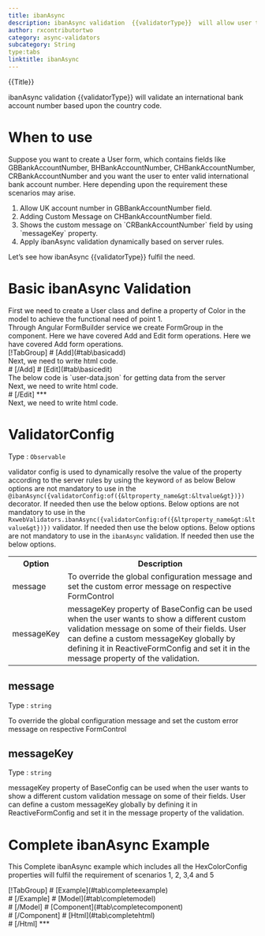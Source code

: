 ```yaml
---
title: ibanAsync  
description: ibanAsync validation  {{validatorType}}  will allow user to enter only the input in proper Hex Color format.
author: rxcontributortwo
category: async-validators
subcategory: String
type:tabs
linktitle: ibanAsync
---
```


<div class="title-bar top_title"><p>{{Title}}</p></div> <div class="title-bar"><p>ibanAsync validation  {{validatorType}} will validate an international bank account number based upon the country code.</p></div>

# When to use
Suppose you want to create a User form, which contains fields like GBBankAccountNumber, BHBankAccountNumber, CHBankAccountNumber, CRBankAccountNumber and you want the user to enter valid international bank account number. Here depending upon the requirement these scenarios may arise.

<ol class='showHideElement'>
    <li>Allow UK account number in GBBankAccountNumber field.</li>
    <li>Adding Custom Message on CHBankAccountNumber field.</li>
    <li>Shows the custom message on `CRBankAccountNumber` field by using `messageKey` property.</li>
    <data-scope scope="['decorator','validator']">
    <li>Apply ibanAsync validation dynamically based on server rules.</li>
    </data-scope>
</ol>

Let’s see how ibanAsync  {{validatorType}}  fulfil the need.

# Basic ibanAsync Validation

<data-scope scope="['decorator','template-driven-directives','template-driven-decorators']">
First we need to create a User class and define a property of Color in the model to achieve the functional need of point 1.
<div component="app-code" key="ibanAsync-add-model"></div> 
</data-scope>
Through Angular FormBuilder service we create FormGroup in the component.
<data-scope scope="['decorator']">
Here we have covered Add and Edit form operations. 
</data-scope>

<data-scope scope="['validator','template-driven-directives','template-driven-decorators']">
Here we have covered Add form operations. 
</data-scope>

<data-scope scope="['decorator']">
<div component="app-tabs" key="basic-operations"></div>
[!TabGroup]
# [Add](#tab\basicadd)
<div component="app-code" key="ibanAsync-add-component"></div> 
Next, we need to write html code.
<div component="app-code" key="ibanAsync-add-html"></div> 
<div component="app-example-runner" ref-component="app-ibanAsync-add"></div>
# [/Add]
# [Edit](#tab\basicedit)
<div component="app-code" key="ibanAsync-edit-component"></div> 
The below code is `user-data.json` for getting data from the server
<div component="app-code" key="ibanAsync-edit-json"></div> 
Next, we need to write html code.
<div component="app-code" key="ibanAsync-edit-html"></div> 
<div component="app-example-runner" ref-component="app-ibanAsync-edit"></div>
# [/Edit]
***
</data-scope>

<data-scope scope="['validator','template-driven-directives','template-driven-decorators']">
<div component="app-code" key="ibanAsync-add-component"></div> 
Next, we need to write html code.
<div component="app-code" key="ibanAsync-add-html"></div> 
<div component="app-example-runner" ref-component="app-ibanAsync-add"></div>
</data-scope>

# ValidatorConfig
Type : `Observable`

validator config is used to dynamically resolve the value of the property according to the server rules by using the keyword `of` as below 
<data-scope scope="['decorator']">
Below options are not mandatory to use in the `@ibanAsync({validatorConfig:of({&ltproperty_name&gt:&ltvalue&gt})})` decorator. If needed then use the below options.
</data-scope>
<data-scope scope="['validator']">
Below options are not mandatory to use in the `RxwebValidators.ibanAsync({validatorConfig:of({&ltproperty_name&gt:&ltvalue&gt})})` validator. If needed then use the below options.
</data-scope>
<data-scope scope="['template-driven-directives','template-driven-decorators']">
Below options are not mandatory to use in the `ibanAsync` validation. If needed then use the below options.
</data-scope>

<table class="table table-bordered table-striped showHideElement">
<tr><th>Option</th><th>Description</th></tr>
<tr><td><a  title="message">message</a></td><td>To override the global configuration message and set the custom error message on respective FormControl</td></tr>
<tr><td><a (click)='scrollTo("#messageKey")' title="messageKey">messageKey</a></td><td>messageKey property of BaseConfig can be used when the user wants to show a different custom validation message on some of their fields. User can define a custom messageKey globally by defining it in ReactiveFormConfig and set it in the message property of the validation.</td></tr>
</table>


## message 
Type :  `string` 

To override the global configuration message and set the custom error message on respective FormControl

<div component="app-code" key="ibanAsync-messageExample-model"></div> 
<div component="app-example-runner" ref-component="app-ibanAsync-message" title="ibanAsync {{validatorType}} with message" key="message"></div>

## messageKey
Type : `string`

messageKey property of BaseConfig can be used when the user wants to show a different custom validation message on some of their fields. User can define a custom messageKey globally by defining it in ReactiveFormConfig and set it in the message property of the validation.

<div component="app-code" key="ibanAsync-messageKeyExample-model"></div> 
<div component="app-example-runner" ref-component="app-ibanAsync-messageKey" title="ibanAsync {{validatorType}} with messageKey" key="messageKey"></div>

# Complete ibanAsync Example

This Complete ibanAsync example which includes all the HexColorConfig properties will fulfil the requirement of scenarios 1, 2, 3,4 and 5

<div component="app-tabs" key="complete"></div>
[!TabGroup]
# [Example](#tab\completeexample)
<div component="app-example-runner" ref-component="app-ibanAsync-complete"></div>
# [/Example]
<data-scope scope="['decorator','template-driven-directives','template-driven-decorators']">
# [Model](#tab\completemodel)
<div component="app-code" key="ibanAsync-complete-model"></div> 
# [/Model]
</data-scope>
# [Component](#tab\completecomponent)
<div component="app-code" key="ibanAsync-complete-component"></div> 
# [/Component]
# [Html](#tab\completehtml)
<div component="app-code" key="ibanAsync-complete-html"></div>
# [/Html]
***

